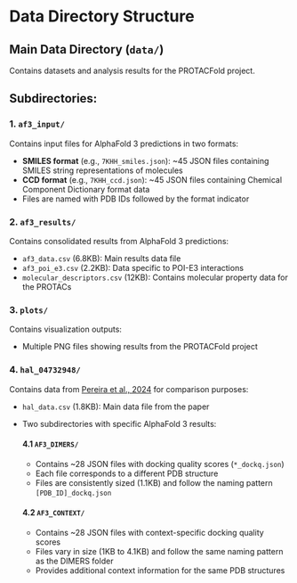 #  Data Directory Structure

## Main Data Directory (`data/`)
Contains datasets and analysis results for the PROTACFold project.

## Subdirectories:

### 1. `af3_input/`
Contains input files for AlphaFold 3 predictions in two formats:
- **SMILES format** (e.g., `7KHH_smiles.json`): ~45 JSON files containing SMILES string representations of molecules
- **CCD format** (e.g., `7KHH_ccd.json`): ~45 JSON files containing Chemical Component Dictionary format data
- Files are named with PDB IDs followed by the format indicator

### 2. `af3_results/`
Contains consolidated results from AlphaFold 3 predictions:
- `af3_data.csv` (6.8KB): Main results data file
- `af3_poi_e3.csv` (2.2KB): Data specific to POI-E3 interactions
- `molecular_descriptors.csv` (12KB): Contains molecular property data for the PROTACs

### 3. `plots/`
Contains visualization outputs:
- Multiple PNG files showing results from the PROTACFold project

### 4. `hal_04732948/`
Contains data from [Pereira et al., 2024](https://www.biorxiv.org/content/10.1101/2024.03.19.585735v2) for comparison purposes:
- `hal_data.csv` (1.8KB): Main data file from the paper
- Two subdirectories with specific AlphaFold 3 results:

  #### 4.1 `AF3_DIMERS/`
  - Contains ~28 JSON files with docking quality scores (`*_dockq.json`)
  - Each file corresponds to a different PDB structure
  - Files are consistently sized (1.1KB) and follow the naming pattern `[PDB_ID]_dockq.json`

  #### 4.2 `AF3_CONTEXT/`
  - Contains ~28 JSON files with context-specific docking quality scores
  - Files vary in size (1KB to 4.1KB) and follow the same naming pattern as the DIMERS folder
  - Provides additional context information for the same PDB structures


